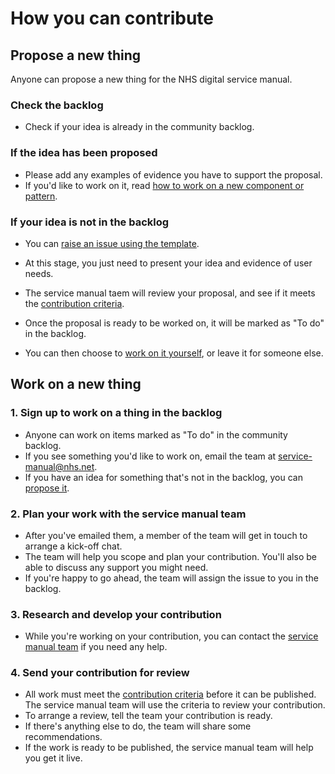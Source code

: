 # How you can contribute

## Propose a new thing

Anyone can propose a new thing for the NHS digital service manual.

### Check the backlog

- Check if your idea is already in the community backlog.

### If the idea has been proposed

- Please add any examples of evidence you have to support the proposal.
- If you'd like to work on it, read [how to work on a new component or pattern](#work-on-a-new-thing).

### If your idea is not in the backlog

- You can [raise an issue using the template](ISSUE_TEMPLATE.md).

- At this stage, you just need to present your idea and evidence of user needs.
- The service manual taem will review your proposal, and see if it meets the [contribution criteria](CRITERIA.md).
- Once the proposal is ready to be worked on, it will be marked as "To do" in the backlog.
- You can then choose to [work on it yourself](#work-on-a-new-thing), or leave it for someone else.

## Work on a new thing

### 1. Sign up to work on a thing in the backlog

- Anyone can work on items marked as "To do" in the community backlog.
- If you see something you'd like to work on, email the team at [service-manual@nhs.net](mailto:service-manual@nhs.net).
- If you have an idea for something that's not in the backlog, you can [propose it](#propose-a-new-thing).

### 2. Plan your work with the service manual team

- After you've emailed them, a member of the team will get in touch to arrange a kick-off chat.
- The team will help you scope and plan your contribution. You'll also be able to discuss any support you might need.
- If you're happy to go ahead, the team will assign the issue to you in the backlog.

### 3. Research and develop your contribution

- While you're working on your contribution, you can contact the [service manual team](mailto:service-manual@nhs.net) if you need any help.

### 4. Send your contribution for review

- All work must meet the [contribution criteria](CRITERIA.md) before it can be published. The service manual team will use the criteria to review your contribution.
- To arrange a review, tell the team your contribution is ready.
- If there's anything else to do, the team will share some recommendations.
- If the work is ready to be published, the service manual team will help you get it live.
